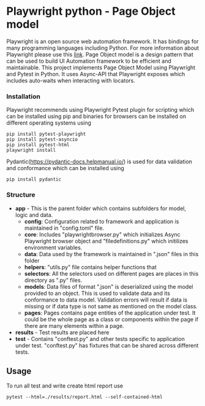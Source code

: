 
# Playwright python - Page Object model
Playwright is an open source web automation framework. It has bindings for many programming languages including Python. For more information about Playwright please use this [link](https://playwright.dev/python/). Page Object model is a design pattern that can be used to build UI Automation framework to be efficient and maintainable. This project implements Page Object Model using Playwright and Pytest in Python. It uses Async-API that Playwright exposes which includes auto-waits when interacting with locators.

### Installation
Playwright recommends using Playwright Pytest plugin for scripting which can be installed using pip and binaries for browsers can be installed on different operating systems using 
```
pip install pytest-playwright
pip install pytest-asyncio
pip install pytest-html
playwright install
```
Pydantic(https://pydantic-docs.helpmanual.io/) is used for data validation and conformance which can be installed using 
```
pip install pydantic
```


### Structure
- **app** - This is the parent folder which contains subfolders for model, logic and data. 
   + **config**: Configuration related to framework and application is maintained in "config.toml" file.
   + **core**: Includes "playwrightbrowser.py" which initializes Async Playwright browser object and "filedefinitions.py" which initilizes environment variables. 
   + **data**: Data used by the framework is maintained in ".json" files in this folder
   + **helpers**: "utils.py" file contains helper functions that 
   + **selectors**: All the selectors used on different pages are places in this directory as ".py" files. 
   + **models**: Data files of format ".json" is deserialized using the model provided to an object. This is used to validate data and its conformance to data model. Validation errors will result if data is missing or if data type is not same as mentioned on the model class. 
   + **pages**: Pages contains page entities of the application under test. It could be the whole page as a class or components within the page if there are many elements within a page. 
- **results** - Test results are placed here
- **test** - Contains "conftest.py" and other tests specific to application under test. "conftest.py" has fixtures that can be shared across different tests. 

## Usage
To run all test and write create html report use
```
pytest --html=./results/report.html --self-contained-html
```